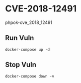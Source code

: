 # CVE-2018-12491

phpok-cve_2018_12491

## Run Vuln

```
docker-compose up -d
```

## Stop Vuln

```
docker-compose down -v
```

